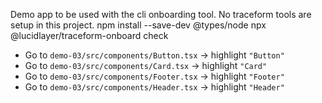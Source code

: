 Demo app to be used with the cli onboarding tool. No traceform tools are setup in this project.
npm install --save-dev @types/node
npx @lucidlayer/traceform-onboard check

*   Go to `demo-03/src/components/Button.tsx` -> highlight `"Button"`
*   Go to `demo-03/src/components/Card.tsx` -> highlight `"Card"`
*   Go to `demo-03/src/components/Footer.tsx` -> highlight `"Footer"`
*   Go to `demo-03/src/components/Header.tsx` -> highlight `"Header"`
